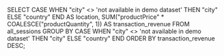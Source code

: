 SELECT 
    CASE 
        WHEN "city" <> 'not available in demo dataset' THEN "city"
        ELSE "country"
    END AS location,
    SUM("productPrice" * COALESCE("productQuantity", 1)) AS transaction_revenue
FROM all_sessions
GROUP BY 
    CASE 
        WHEN "city" <> 'not available in demo dataset' THEN "city"
        ELSE "country"
    END
ORDER BY transaction_revenue DESC;